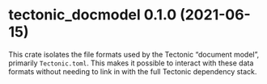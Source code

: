 # tectonic_docmodel 0.1.0 (2021-06-15)

This crate isolates the file formats used by the Tectonic “document model”,
primarily `Tectonic.toml`. This makes it possible to interact with these data
formats without needing to link in with the full Tectonic dependency stack.
